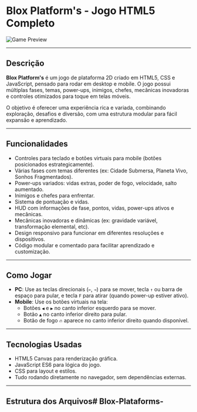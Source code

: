 # Blox Platform's - Jogo HTML5 Completo

![Game Preview](./screenshot.png) <!-- Coloque uma screenshot do jogo aqui -->

---

## Descrição

**Blox Platform's** é um jogo de plataforma 2D criado em HTML5, CSS e JavaScript, pensado para rodar em desktop e mobile. O jogo possui múltiplas fases, temas, power-ups, inimigos, chefes, mecânicas inovadoras e controles otimizados para toque em telas móveis.

O objetivo é oferecer uma experiência rica e variada, combinando exploração, desafios e diversão, com uma estrutura modular para fácil expansão e aprendizado.

---

## Funcionalidades

- Controles para teclado e botões virtuais para mobile (botões posicionados estrategicamente).
- Várias fases com temas diferentes (ex: Cidade Submersa, Planeta Vivo, Sonhos Fragmentados).
- Power-ups variados: vidas extras, poder de fogo, velocidade, salto aumentado.
- Inimigos e chefes para enfrentar.
- Sistema de pontuação e vidas.
- HUD com informações de fase, pontos, vidas, power-ups ativos e mecânicas.
- Mecânicas inovadoras e dinâmicas (ex: gravidade variável, transformação elemental, etc).
- Design responsivo para funcionar em diferentes resoluções e dispositivos.
- Código modular e comentado para facilitar aprendizado e customização.

---

## Como Jogar

- **PC**: Use as teclas direcionais (`←`, `→`) para se mover, tecla `↑` ou barra de espaço para pular, e tecla `F` para atirar (quando power-up estiver ativo).
- **Mobile**: Use os botões virtuais na tela:
  - Botões `◀` e `▶` no canto inferior esquerdo para se mover.
  - Botão `▲` no canto inferior direito para pular.
  - Botão de fogo `🔥` aparece no canto inferior direito quando disponível.

---

## Tecnologias Usadas

- HTML5 Canvas para renderização gráfica.
- JavaScript ES6 para lógica do jogo.
- CSS para layout e estilos.
- Tudo rodando diretamente no navegador, sem dependências externas.

---

## Estrutura dos Arquivos# Blox-Plataforms-
